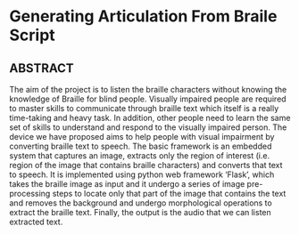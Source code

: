 <h1>Generating Articulation From Braile Script</h1>

<h2> ABSTRACT </h2>

<p>
  The aim of the project is to listen the braille characters without knowing the knowledge of Braille for blind people. Visually impaired people are required to master skills to communicate through braille text which itself is a really time-taking and heavy task. In addition, other people need to learn the same set of skills to understand and respond to the visually impaired person. The device we have proposed aims to help people with visual impairment by converting braille text to speech. The basic framework is an embedded system that captures an image, extracts only the region of interest (i.e. region of the image that contains braille characters) and converts that text to speech.  It is implemented using python web framework ‘Flask’, which takes the braille image as input and it undergo a series of image pre-processing steps to locate only that part of the image that contains the text and removes the background and undergo morphological operations to extract the braille text. Finally, the output is the audio that we can listen extracted text. 
  </p>
  
